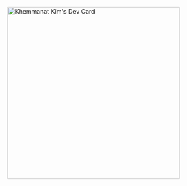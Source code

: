 <a href="https://app.daily.dev/khto2012"><img src="https://api.daily.dev/devcards/1b8f7abf1de145a8a3dee569fc69616c.png?r=bt9" width="400" alt="Khemmanat Kim's Dev Card"/></a>
